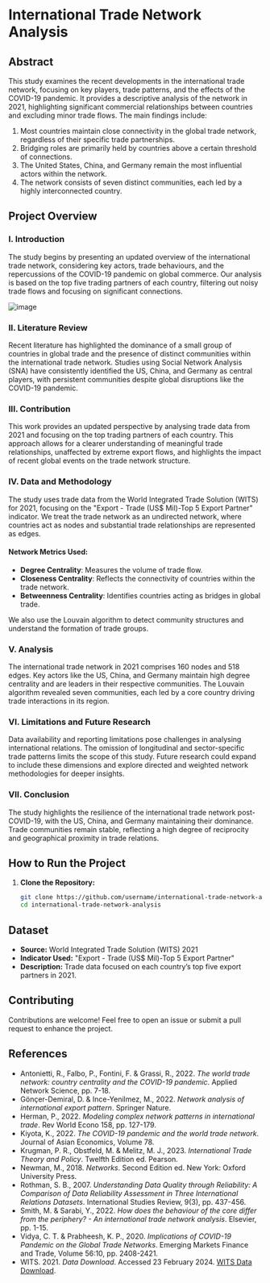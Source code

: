 # International Trade Network Analysis

## Abstract

This study examines the recent developments in the international trade network, focusing on key players, trade patterns, and the effects of the COVID-19 pandemic. It provides a descriptive analysis of the network in 2021, highlighting significant commercial relationships between countries and excluding minor trade flows. The main findings include:  
1. Most countries maintain close connectivity in the global trade network, regardless of their specific trade partnerships.  
2. Bridging roles are primarily held by countries above a certain threshold of connections.  
3. The United States, China, and Germany remain the most influential actors within the network.  
4. The network consists of seven distinct communities, each led by a highly interconnected country.

## Project Overview

### I. Introduction

The study begins by presenting an updated overview of the international trade network, considering key actors, trade behaviours, and the repercussions of the COVID-19 pandemic on global commerce. Our analysis is based on the top five trading partners of each country, filtering out noisy trade flows and focusing on significant connections.

![image](https://github.com/user-attachments/assets/8487c8a0-29d3-4e59-a1ac-becd3de7a0e3)


### II. Literature Review

Recent literature has highlighted the dominance of a small group of countries in global trade and the presence of distinct communities within the international trade network. Studies using Social Network Analysis (SNA) have consistently identified the US, China, and Germany as central players, with persistent communities despite global disruptions like the COVID-19 pandemic.

### III. Contribution

This work provides an updated perspective by analysing trade data from 2021 and focusing on the top trading partners of each country. This approach allows for a clearer understanding of meaningful trade relationships, unaffected by extreme export flows, and highlights the impact of recent global events on the trade network structure.

### IV. Data and Methodology

The study uses trade data from the World Integrated Trade Solution (WITS) for 2021, focusing on the "Export - Trade (US$ Mil)-Top 5 Export Partner" indicator. We treat the trade network as an undirected network, where countries act as nodes and substantial trade relationships are represented as edges.

#### Network Metrics Used:
- **Degree Centrality**: Measures the volume of trade flow.
- **Closeness Centrality**: Reflects the connectivity of countries within the trade network.
- **Betweenness Centrality**: Identifies countries acting as bridges in global trade.

We also use the Louvain algorithm to detect community structures and understand the formation of trade groups.

### V. Analysis

The international trade network in 2021 comprises 160 nodes and 518 edges. Key actors like the US, China, and Germany maintain high degree centrality and are leaders in their respective communities. The Louvain algorithm revealed seven communities, each led by a core country driving trade interactions in its region.

### VI. Limitations and Future Research

Data availability and reporting limitations pose challenges in analysing international relations. The omission of longitudinal and sector-specific trade patterns limits the scope of this study. Future research could expand to include these dimensions and explore directed and weighted network methodologies for deeper insights.

### VII. Conclusion

The study highlights the resilience of the international trade network post-COVID-19, with the US, China, and Germany maintaining their dominance. Trade communities remain stable, reflecting a high degree of reciprocity and geographical proximity in trade relations.

## How to Run the Project

1. **Clone the Repository:**
   ```bash
   git clone https://github.com/username/international-trade-network-analysis.git
   cd international-trade-network-analysis
   ```

## Dataset

- **Source:** World Integrated Trade Solution (WITS) 2021
- **Indicator Used:** "Export - Trade (US$ Mil)-Top 5 Export Partner"
- **Description:** Trade data focused on each country’s top five export partners in 2021.

## Contributing

Contributions are welcome! Feel free to open an issue or submit a pull request to enhance the project.


## References

- Antonietti, R., Falbo, P., Fontini, F. & Grassi, R., 2022. *The world trade network: country centrality and the COVID-19 pandemic*. Applied Network Science, pp. 7-18.  
- Gönçer-Demiral, D. & Ince-Yenilmez, M., 2022. *Network analysis of international export pattern*. Springer Nature.  
- Herman, P., 2022. *Modeling complex network patterns in international trade*. Rev World Econo 158, pp. 127-179.  
- Kiyota, K., 2022. *The COVID-19 pandemic and the world trade network*. Journal of Asian Economics, Volume 78.  
- Krugman, P. R., Obstfeld, M. & Melitz, M. J., 2023. *International Trade Theory and Policy*. Twelfth Edition ed. Pearson.  
- Newman, M., 2018. *Networks*. Second Edition ed. New York: Oxford University Press.  
- Rothman, S. B., 2007. *Understanding Data Quality through Reliability: A Comparison of Data Reliability Assessment in Three International Relations Datasets*. International Studies Review, 9(3), pp. 437-456.  
- Smith, M. & Sarabi, Y., 2022. *How does the behaviour of the core differ from the periphery? - An international trade network analysis*. Elsevier, pp. 1-15.  
- Vidya, C. T. & Prabheesh, K. P., 2020. *Implications of COVID-19 Pandemic on the Global Trade Networks*. Emerging Markets Finance and Trade, Volume 56:10, pp. 2408-2421.  
- WITS. 2021. *Data Download*. Accessed 23 February 2024. [WITS Data Download](https://wits.worldbank.org/datadownload.aspx?lang=en).
